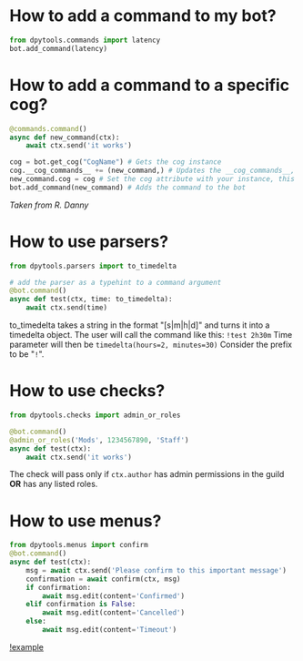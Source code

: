 


# How to add a command to my bot?
```python
from dpytools.commands import latency
bot.add_command(latency)
```

# How to add a command to a specific cog?
```python
@commands.command()
async def new_command(ctx):
    await ctx.send('it works')

cog = bot.get_cog("CogName") # Gets the cog instance
cog.__cog_commands__ += (new_command,) # Updates the __cog_commands__, this is to show up in HelpCommand
new_command.cog = cog # Set the cog attribute with your instance, this is to make the library pass self
bot.add_command(new_command) # Adds the command to the bot
```
_Taken from R. Danny_

# How to use parsers?
```python
from dpytools.parsers import to_timedelta

# add the parser as a typehint to a command argument
@bot.command()
async def test(ctx, time: to_timedelta):
    await ctx.send(time)
```
to_timedelta takes a string in the format "<number>[s|m|h|d]" and turns it into a timedelta object.
The user will call the command like this: `!test 2h30m`
Time parameter will then be `timedelta(hours=2, minutes=30)`
Consider the prefix to be "`!`". 

# How to use checks?
```python
from dpytools.checks import admin_or_roles

@bot.command()
@admin_or_roles('Mods', 1234567890, 'Staff')
async def test(ctx):
    await ctx.send('it works')
```
The check will pass only if `ctx.author` has admin permissions in the guild **OR** has any listed roles.

# How to use menus?
```python
from dpytools.menus import confirm
@bot.command()
async def test(ctx):
    msg = await ctx.send('Please confirm to this important message')
    confirmation = await confirm(ctx, msg)
    if confirmation:
        await msg.edit(content='Confirmed')
    elif confirmation is False:
        await msg.edit(content='Cancelled')
    else:
        await msg.edit(content='Timeout')
```
[!example](https://imgur.com/a/aJkO9h3)














